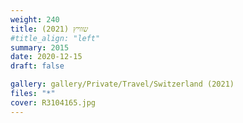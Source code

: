 ```yaml
---
weight: 240
title: שוויץ (2021)
#title_align: "left"
summary: 2015
date: 2020-12-15
draft: false

gallery: gallery/Private/Travel/Switzerland (2021)
files: "*"
cover: R3104165.jpg
---
```


